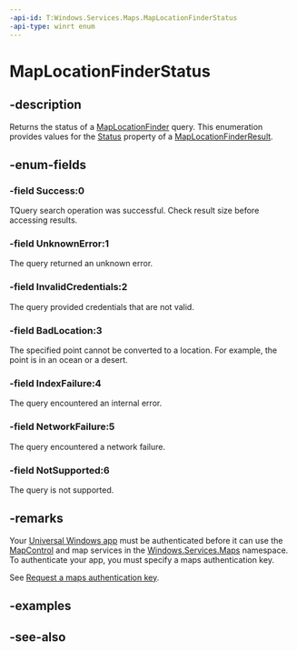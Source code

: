 ```yaml
---
-api-id: T:Windows.Services.Maps.MapLocationFinderStatus
-api-type: winrt enum
---
```


<!-- Enumeration syntax
public enum Windows.Services.Maps.MapLocationFinderStatus : int
-->

# MapLocationFinderStatus

## -description
Returns the status of a [MapLocationFinder](maplocationfinder.md) query. This enumeration provides values for the [Status](maplocationfinderresult_status.md) property of a [MapLocationFinderResult](maplocationfinderresult.md).

## -enum-fields
### -field Success:0
TQuery search operation was successful. Check result size before accessing results.

### -field UnknownError:1
The query returned an unknown error.

### -field InvalidCredentials:2
The query provided credentials that are not valid.

### -field BadLocation:3
The specified point cannot be converted to a location. For example, the point is in an ocean or a desert.

### -field IndexFailure:4
The query encountered an internal error.

### -field NetworkFailure:5
The query encountered a network failure.

### -field NotSupported:6
The query is not supported.


## -remarks
Your [Universal Windows app](https://msdn.microsoft.com/windows/uwp/get-started/universal-application-platform-guide) must be authenticated before it can use the [MapControl](../windows.ui.xaml.controls.maps/mapcontrol.md) and map services in the [Windows.Services.Maps](windows_services_maps.md) namespace. To authenticate your app, you must specify a maps authentication key.

See [Request a maps authentication key](https://msdn.microsoft.com/windows/uwp/maps-and-location/authentication-key).

## -examples

## -see-also
